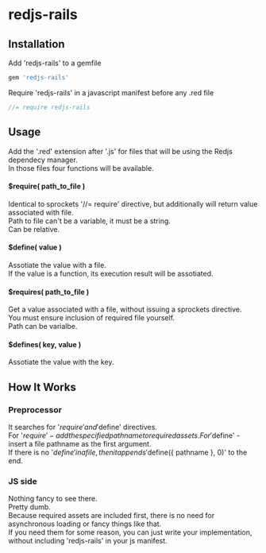 # redjs-rails

## Installation

Add 'redjs-rails' to a gemfile
~~~ruby
gem 'redjs-rails'
~~~

Require 'redjs-rails' in a javascript manifest before any .red file
~~~js
//= require redjs-rails
~~~

## Usage
Add the '.red' extension after '.js' for files that will be using the Redjs dependecy manager.  
In those files four functions will be available.

#### $require( path_to_file )
Identical to sprockets '//= require' directive, but additionally will return value associated with file.  
Path to file can't be a variable, it must be a string.  
Can be relative.

#### $define( value )
Assotiate the value with a file.  
If the value is a function, its execution result will be assotiated.

#### $requires( path_to_file )
Get a value associated with a file, without issuing a sprockets directive.  
You must ensure inclusion of required file yourself.  
Path can be varialbe.

#### $defines( key, value )
Assotiate the value with the key.

## How It Works

### Preprocessor
It searches for '$require' and '$define' directives.  
For '$require' - add the specified pathname to required assets.  
For '$define' - insert a file pathname as the first argument.  
If there is no '$define' in a file, then it appends '$define({ pathname }, 0)' to the end.

### JS side
Nothing fancy to see there.  
Pretty dumb.  
Because required assets are included first, there is no need for asynchronous loading or fancy things like that.  
If you need them for some reason, you can just write your implementation, without including 'redjs-rails' in your js manifest.

